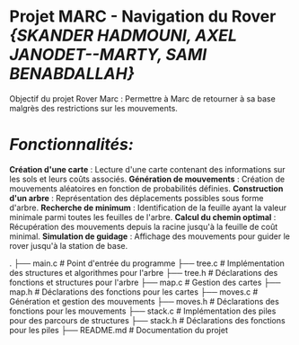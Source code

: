 # Projet MARC - Navigation du Rover      *{SKANDER HADMOUNI, AXEL JANODET--MARTY, SAMI BENABDALLAH}*
Objectif du projet Rover Marc :
Permettre à Marc de retourner à sa base malgrès des restrictions sur les mouvements.
# ***Fonctionnalités:***
**Création d'une carte** : Lecture d'une carte contenant des informations sur les sols et leurs coûts associés.
**Génération de mouvements** : Création de mouvements aléatoires en fonction de probabilités définies.
**Construction d'un arbre** : Représentation des déplacements possibles sous forme d'arbre.
**Recherche de minimum** : Identification de la feuille ayant la valeur minimale parmi toutes les feuilles de l'arbre.
**Calcul du chemin optimal** : Récupération des mouvements depuis la racine jusqu'à la feuille de coût minimal.
**Simulation de guidage** : Affichage des mouvements pour guider le rover jusqu'à la station de base. 

.
├── main.c          # Point d'entrée du programme
├── tree.c          # Implémentation des structures et algorithmes pour l'arbre
├── tree.h          # Déclarations des fonctions et structures pour l'arbre
├── map.c           # Gestion des cartes
├── map.h           # Déclarations des fonctions pour les cartes
├── moves.c         # Génération et gestion des mouvements
├── moves.h         # Déclarations des fonctions pour les mouvements
├── stack.c         # Implémentation des piles pour des parcours de structures
├── stack.h         # Déclarations des fonctions pour les piles
├── README.md       # Documentation du projet
